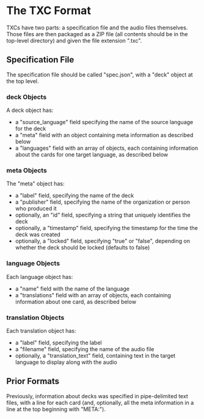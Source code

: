 # The TXC Format

TXCs have two parts: a specification file and the audio files themselves. Those files are then packaged as a ZIP file (all contents should be in the top-level directory) and given the file extension ".txc".

## Specification File

The specification file should be called "spec.json", with a "deck" object at the top level.

### deck Objects

A deck object has:
- a "source_language" field specifying the name of the source language for the deck
- a "meta" field with an object containing meta information as described below
- a "languages" field with an array of objects, each containing information about the cards for one target language, as described below

### meta Objects

The "meta" object has:
- a "label" field, specifying the name of the deck
- a "publisher" field, specifying the name of the organization or person who produced it
- optionally, an "id" field, specifying a string that uniquely identifies the deck
- optionally, a "timestamp" field, specifying the timestamp for the time the deck was created
- optionally, a "locked" field, specifying "true" or "false", depending on whether the deck should be locked (defaults to false)

### language Objects

Each language object has:
- a "name" field with the name of the language
- a "translations" field with an array of objects, each containing information about one card, as described below

### translation Objects

Each translation object has:
- a "label" field, specifying the label
- a "filename" field, specifying the name of the audio file
- optionally, a "translation_text" field, containing text in the target language to display along with the audio

## Prior Formats

Previously, information about decks was specified in pipe-delimited text files, with a line for each card (and, optionally, all the meta information in a line at the top beginning with "META:").

